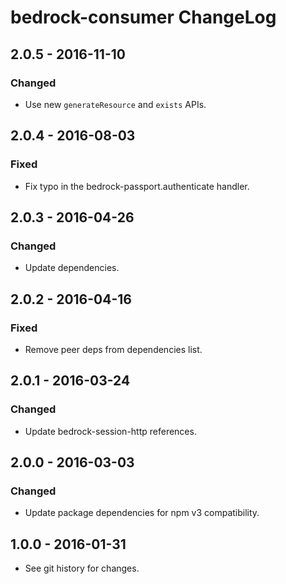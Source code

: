 # bedrock-consumer ChangeLog

## 2.0.5 - 2016-11-10

### Changed
- Use new `generateResource` and `exists` APIs.

## 2.0.4 - 2016-08-03

### Fixed
- Fix typo in the bedrock-passport.authenticate handler.

## 2.0.3 - 2016-04-26

### Changed
- Update dependencies.

## 2.0.2 - 2016-04-16

### Fixed
- Remove peer deps from dependencies list.

## 2.0.1 - 2016-03-24

### Changed
- Update bedrock-session-http references.

## 2.0.0 - 2016-03-03

### Changed
- Update package dependencies for npm v3 compatibility.

## 1.0.0 - 2016-01-31

- See git history for changes.
